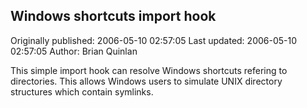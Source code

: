 ## Windows shortcuts import hook 
Originally published: 2006-05-10 02:57:05 
Last updated: 2006-05-10 02:57:05 
Author: Brian Quinlan 
 
This simple import hook can resolve Windows shortcuts refering to directories. This allows Windows users to simulate UNIX directory structures which contain symlinks.